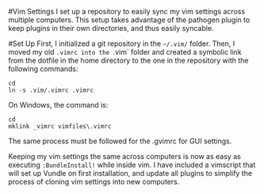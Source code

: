#Vim Settings
I set up a repository to easily sync my vim settings across multiple 
computers. This setup takes advantage of the pathogen plugin to keep plugins in
their own directories, and thus easily syncable. 

#Set Up
First, I initialized a git repository in the `~/.vim/` folder. Then, I moved my
 old `.vimrc into the `.vim` folder and created a symbolic link from the 
dotfile in the home directory to the one in the repository with the following
commands:

    cd
    ln -s .vim/.vimrc .vimrc

On Windows, the command is:

    cd
    mklink _vimrc vimfiles\.vimrc

The same process must be followed for the .gvimrc for GUI settings.

Keeping my vim settings the same across computers is now as easy as executing
`:BundleInstall!` while inside vim. I have included a vimscript that will set
up Vundle on first installation, and update all plugins to simplify the 
process of cloning vim settings into new computers.
